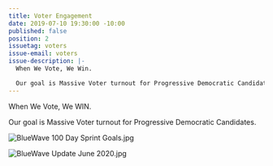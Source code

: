 ```yaml
---
title: Voter Engagement
date: 2019-07-10 19:30:00 -10:00
published: false
position: 2
issuetag: voters
issue-email: voters
issue-description: |-
  When We Vote, We Win.

  Our goal is Massive Voter turnout for Progressive Democratic Candidates.
---
```


When We Vote, We WIN.

Our goal is Massive Voter turnout for Progressive Democratic Candidates.

![BlueWave 100 Day Sprint Goals.jpg](/uploads/BlueWave%20100%20Day%20Sprint%20Goals.jpg)

![BlueWave Update June 2020.jpg](/uploads/BlueWave%20Update%20June%202020.jpg)
